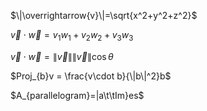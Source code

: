 $\|\overrightarrow{v}\|=\sqrt{x^2+y^2+z^2}$

$\overrightarrow{v}\cdot\overrightarrow{w}=v_{1}w_{1}+v_{2}w_{2}+v_{3}w_{3}$

$\overrightarrow{v}\cdot\overrightarrow{w}=\|\overrightarrow{v}\|\|\overrightarrow{v}\|\cos{\theta}$

$Proj_{b}v =  \frac{v\cdot b}{\|b\|^2}b$

$A_{parallelogram}=\|a\t\tIm}es$